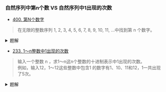 ### 自然序列中第n个数 VS 自然序列中1出现的次数
- [400. 第N个数字](https://leetcode-cn.com/problems/nth-digit/)
> 在无限的整数序列 1, 2, 3, 4, 5, 6, 7, 8, 9, 10, 11, ...中找到第 n 个数字。

<details>
<summary>题解</summary>
    
```python3
class Solution:
    def findNthDigit(self, n: int) -> int:
        # n - 1的目的在于，后面first_num的第一个索引从0开始
        n -= 1
        # pow(2, 31) < pow(10, 11), 在32位证书范围内
        for digit in range(1, 11):
            # [first_num]表示每一组第一个数
            # [1]23456789       [10]11...99     [100]101...999
            first_num = 10 ** (digit - 1)
            if n < 9 * first_num * digit:
                return int(str(first_num + n / digit)[n % digit])
            n -= 9 * first_num * digit
        return -1
```
</details>

- [233. 1～n整数中1出现的次数](https://leetcode-cn.com/problems/number-of-digit-one/)
> 输入一个整数 n ，求1～n这n个整数的十进制表示中1出现的次数。   
例如，输入12，1～12这些整数中包含1 的数字有1、10、11和12，1一共出现了5次。

<details>
<summary>题解</summary>
    
参考： [找规律-通用的解法](https://leetcode-cn.com/problems/1nzheng-shu-zhong-1chu-xian-de-ci-shu-lcof/solution/xiang-jie-gui-lu-yong-shi-0ms-by-sircarol/)
```python3
class Solution:
    def countDigitOne(self, n: int) -> int:
        if n <= 0: return 0
        if n <= 9: return 1
        ans = 0
        i = 1
        target = 1
        m = 9 - target
        while i <= n:
            a, b = n // i, n % i
            ans += (a + m) // 10 * i + (b + 1 if a % 10 == target else 0)
            i *= 10
        return ans
```
</details>
